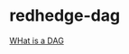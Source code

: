 # redhedge-dag
[WHat is a DAG](https://airflow.apache.org/docs/apache-airflow/1.10.12/concepts.html)
